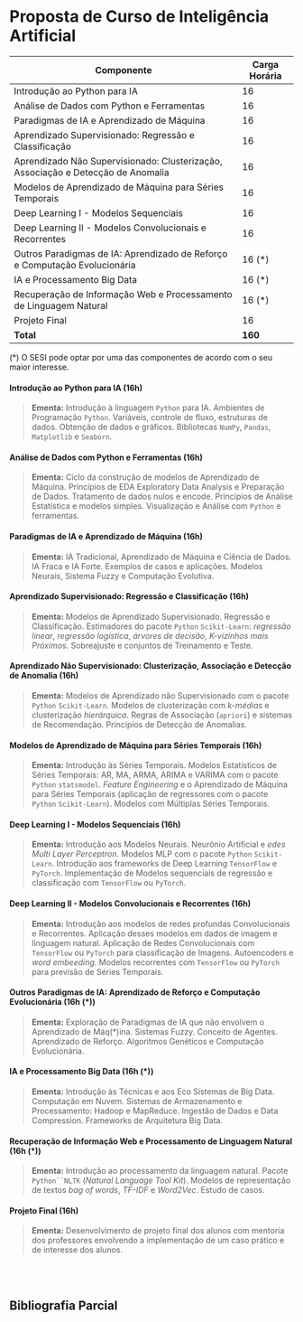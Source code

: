 # Proposta de Curso de Inteligência Artificial

| Componente | Carga Horária |
|-|-|
| Introdução ao Python para IA |	16 |
| Análise de Dados com Python e Ferramentas |	16 |
| Paradigmas de IA e Aprendizado de Máquina |	16 |
| Aprendizado Supervisionado: Regressão e Classificação	| 16 |
| Aprendizado Não Supervisionado: Clusterização, Associação e Detecção de Anomalia	| 16 |
| Modelos de Aprendizado de Máquina para Séries Temporais | 16 |
| Deep Learning I - Modelos Sequenciais | 16 |
| Deep Learning II - Modelos Convolucionais e Recorrentes | 16 |
| Outros Paradigmas de IA: Aprendizado de Reforço e Computação Evolucionária | 16 (\*) |
| IA e Processamento Big Data	| 16 (\*) |
| Recuperação de Informação Web	e Processamento de Linguagem Natural | 16 (\*) |
| Projeto Final	| 16 |
| **Total** | **160** |

(\*) O SESI pode optar por uma das componentes de acordo com o seu maior interesse.

#### Introdução ao Python para IA (16h)

> **Ementa:** Introdução à linguagem `Python` para IA. Ambientes de Programação `Python`. Variáveis, controle de fluxo, estruturas de dados. Obtenção de dados e gráficos. Bibliotecas `NumPy`, `Pandas`, `Matplotlib` e `Seaborn`.

####  Análise de Dados com Python e Ferramentas (16h)

> **Ementa:** Ciclo da construção de modelos de Aprendizado de Máquina. Princípios de EDA Exploratory Data Analysis e Preparação de Dados. Tratamento de dados nulos e encode. Princípios de Análise Estatística e modelos simples. Visualização e Análise com `Python` e ferramentas. 

#### Paradigmas de IA e Aprendizado de Máquina (16h)

> **Ementa:** IA Tradicional, Aprendizado de Máquina e Ciência de Dados. IA Fraca e IA Forte. Exemplos de casos e aplicações. Modelos Neurais,
Sistema Fuzzy e Computação Evolutiva.

#### Aprendizado Supervisionado: Regressão e Classificação (16h)

> **Ementa:** Modelos de Aprendizado Supervisionado. Regressão e Classificação. Estimadores do pacote `Python` `Scikit-Learn`: *regressão linear*, *regressão logística*, *árvores de decisão*, *K-vizinhos mais Próximos*. Sobreajuste e conjuntos de Treinamento e Teste.

#### Aprendizado Não Supervisionado: Clusterização, Associação e Detecção de Anomalia (16h)

> **Ementa:** Modelos de Aprendizado não Supervisionado com o pacote `Python` `Scikit-Learn`. Modelos de clusterização com *k-médias* e clusterização *hierárquica*. Regras de Associação (`apriori`) e sistemas de Recomendação. Princípios de Detecção de Anomalias.

#### Modelos de Aprendizado de Máquina para Séries Temporais (16h)

> **Ementa:** Introdução às Séries Temporais. Modelos Estatísticos de Séries Temporais: AR, MA, ARMA, ARIMA e VARIMA com o pacote `Python` `statsmodel`. *Feature Engineering* e o Aprendizado de Máquina para Séries Temporais (aplicação de regressores com o pacote `Python` `Scikit-Learn`). Modelos com Múltiplas Séries Temporais.

#### Deep Learning I - Modelos Sequenciais  (16h)

> **Ementa:** Introdução aos Modelos Neurais. Neurônio Artificial e *edes Multi Layer Perceptron*. Modelos MLP com o pacote `Python` `Scikit-Learn`. Introdução aos frameworks de Deep Learning `TensorFlow` e `PyTorch`. Implementação de Modelos sequenciais de regressão e classificação com `TensorFlow` ou `PyTorch`.

#### Deep Learning II - Modelos Convolucionais e Recorrentes  (16h)

> **Ementa:** Introdução aos modelos de redes profundas Convolucionais e Recorrentes. Aplicação desses modelos em dados de imagem e linguagem natural. Aplicação de Redes Convolucionais com `TensorFlow` ou `PyTorch` para classificação de Imagens. Autoencoders e *word embeeding*. Modelos recorrentes com `TensorFlow` ou `PyTorch` para previsão de Séries Temporais.

#### Outros Paradigmas de IA: Aprendizado de Reforço e Computação Evolucionária  (16h (\*))

> **Ementa:** Exploração de Paradigmas de IA que não envolvem o Aprendizado de Máq(\*)ina. Sistemas Fuzzy. Conceito de Agentes. Aprendizado de Reforço. Algoritmos Genéticos e Computação Evolucionária. 

#### IA e Processamento Big Data  (16h (\*))

> **Ementa:** Introdução às Técnicas e aos Eco Sistemas de Big Data. Computação em Nuvem. Sistemas de Armazenamento e Processamento: Hadoop e MapReduce. Ingestão de Dados e Data Compression. Frameworks de Arquitetura Big Data.

####  Recuperação de Informação Web	e Processamento de Linguagem Natural (16h (\*))

> **Ementa:** Introdução ao processamento da linguagem natural. Pacote `Python``NLTK` (*Natural Language Tool Kit*). Modelos de representação de textos *bag of words*, *TF-IDF* e *Word2Vec*. Estudo de casos.

####  Projeto Final (16h)

> **Ementa:** Desenvolvimento de projeto final dos alunos com mentoria dos professores envolvendo a implementação de um caso prático e de interesse dos alunos.

<br>

<br>

## Bibliografia Parcial 

